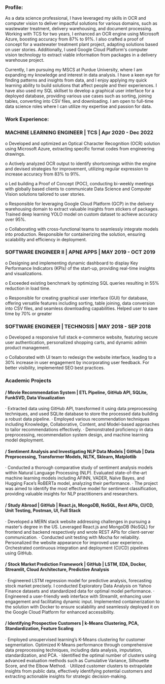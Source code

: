 ### Profile: 
As a data science professional, I have leveraged my skills in OCR and computer vision to deliver impactful solutions for various domains, such as wastewater treatment, delivery warehousing, and document processing. Working with TCS for two years, I enhanced an OCR engine using Microsoft Azure, boosting accuracy from 87% to 91%. I also crafted a proof of concept for a wastewater treatment plant project, adapting solutions based on user stories. Additionally, I used Google Cloud Platform's computer vision technology to extract viable information from packages in a delivery warehouse project.

Currently, I am pursuing my MSCS at Purdue University, where I am expanding my knowledge and interest in data analysis. I have a keen eye for finding patterns and insights from data, and I enjoy applying my quick learning ability to build solutions that affect people and their experiences. I have also used my SQL skillset to develop a graphical user interface for a deployed database, providing various use cases such as sorting, joining tables, converting into CSV files, and downloading. I am open to full-time data science roles where I can utilize my expertise and passion for data.

### Work Experience:

### MACHINE LEARNING ENGINEER | TCS | Apr 2020 - Dec 2022


o	Developed and optimized an Optical Character Recognition (OCR) solution using Microsoft Azure, extracting specific format codes from engineering drawings.

o	Actively analyzed OCR output to identify shortcomings within the engine and devised strategies for improvement, utilizing regular expression to increase accuracy from 83% to 91%.

o	Led building a Proof of Concept (POC), conducting bi-weekly meetings with globally based clients to communicate Data Science and Computer Vision solutions tailored to user stories.

o	Responsible for leveraging Google Cloud Platform (GCP) in the delivery warehousing domain to extract valuable insights from stickers of packages. Trained deep learning YOLO model on custom dataset to achieve accuracy over 95%.	

o	Collaborating with cross-functional teams to seamlessly integrate models into production. Responsible for containerizing the solution, ensuring scalability and efficiency in deployment.


### SOFTWARE ENGINEER II | APNE APPS | MAY 2019 - OCT 2019


o	Designing and implementing dynamic dashboard to display Key Performance Indicators (KPIs) of the start-up, providing real-time insights and visualizations.

o	Exceeded existing benchmark by optimizing SQL queries resulting in 55% reduction in load time.

o	Responsible for creating graphical user interface (GUI) for database, offering versatile features including sorting, table joining, data conversion into CSV files, and seamless downloading capabilities. Helped user to save time by 70% or greater


### SOFTWARE ENGINEER | TECHNOSIS | MAY 2018 - SEP 2018

o	Developed a responsive full stack e-commerce website, featuring secure user authentication, personalized shopping carts, and dynamic admin product management.

o	Collaborated with UI team to redesign the website interface, leading to a 30% increase in user engagement by incorporating user feedback. For better visibility, implemented SEO best practices.



### Academic Projects

#### / Movie Recommendation System | ETL Pipeline, GitHub API, SQLite, FunkSVD, Data Visualization
·	Extracted data using GitHub API, transformed it using data preprocessing techniques, and used SQLite database to store the processed data building a robust data pipeline.
·	Employed various recommendation techniques including Knowledge, Collaborative, Content, and Model-based approaches to tailor recommendations effectively.
·	Demonstrated proficiency in data preprocessing, recommendation system design, and machine learning model deployment.

#### / Sentiment Analysis and Investigating NLP Data Models | GitHub | Data Preprocessing, Transformer Models, NLTK, Sklearn, Matplotlib
·	Conducted a thorough comparative study of sentiment analysis models within Natural Language Processing (NLP). Evaluated state-of-the-art machine learning models including AFINN, VADER, Naïve Bayes, and Hugging Face’s RoBERTa model, analyzing their performance.
·	The project was aimed to identify the most effective model for sentiment classification, providing valuable insights for NLP practitioners and researchers.

#### / Study Abroad | GitHub | React.js, MongoDB, NoSQL, Rest APIs, CI/CD, Unit Testing, Postman, UI, Full Stack
·	Developed a MERN stack website addressing challenges in pursuing a master’s degree in the US. Leveraged React.js and MongoDB (NoSQL) for frontend and backend respectively and wrote REST APIs for client-server communication.
·	Conducted unit testing with Mocha for reliability. Personalized the website appearance for improved user experience. Orchestrated continuous integration and deployment (CI/CD) pipelines using GitHub.

#### / Stock Market Prediction Framework | GitHub | LSTM, EDA, Docker, Streamlit, Cloud Architecture, Predictive Analysis
·	Engineered LSTM regression model for predictive analysis, forecasting stock market precisely. I conducted Exploratory Data Analysis on Yahoo Finance datasets and standardized data for optimal model performance.
·	Engineered a user-friendly web interface with Streamlit, enhancing user engagement and facilitating dynamic input. Implemented containerization to the solution with Docker to ensure scalability and seamlessly deployed it on the Google Cloud Platform for enhanced accessibility.

#### / Identifying Prospective Customers | k-Means Clustering, PCA, Standardization, Feature Scaling
·	Employed unsupervised learning’s K-Means clustering for customer segmentation. Optimized K-Means performance through comprehensive data preprocessing techniques, including data analysis, imputation, standardization, and PCA.
·	Identified the optimal number of clusters using advanced evaluation methods such as Cumulative Variance, Silhouette Score, and the Elbow Method.
·	Utilized customer clusters to extrapolate insights from public data, effectively identifying potential customers and extracting actionable insights for strategic decision-making.



<!--
**Nisaachar/nisaachar** is a ✨ _special_ ✨ repository because its `README.md` (this file) appears on your GitHub profile.

Here are some ideas to get you started:

- 🔭 I’m currently working on ...
- 🌱 I’m currently learning ...
- 👯 I’m looking to collaborate on ...
- 🤔 I’m looking for help with ...
- 💬 Ask me about ...
- 📫 How to reach me: ...
- 😄 Pronouns: ...
- ⚡ Fun fact: ...
-->
